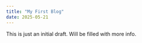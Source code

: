 ```yaml
---
title: "My First Blog"
date: 2025-05-21
---
```

This is just an initial draft. Will be filled with more info.
